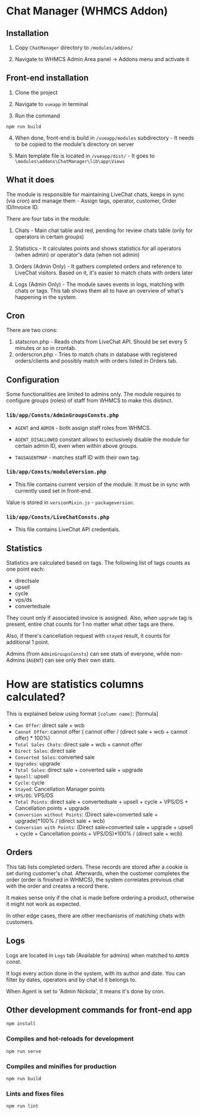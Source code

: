 # Chat Manager (WHMCS Addon)

## Installation

1. Copy `ChatManager` directory to `/modules/addons/` 

2. Navigate to WHMCS Admin Area panel -> Addons menu and activate it

## Front-end installation

1. Clone the project

2. Navigate to `vueapp` in terminal

3. Run the command
```
npm run build
```

4. When done, front-end is build in `/vueapp/modules` subdirectory -  It needs to be copied to the module's directory on server

5. Main template file is located in `/vueapp/dist/` - It goes to `\modules\addons\ChatManager\lib\app\Views`

## What it does

The module is responsible for maintaining LiveChat chats, keeps in sync (via cron) and manage them - Assign tags, operator, customer, Order ID/Invoice ID.

There are four tabs in the module:

1. Chats - Main chat table and red, pending for review chats table (only for operators in certain groups)

2. Statistics - It calculates points and shows statistics for all operators (when admin) or operator's data (when not admin)

3. Orders (Admin Only) - It gathers completed orders and reference to LiveChat visitors. Based on it, it's easier to match chats with orders later

4. Logs (Admin Only) - The module saves events in logs, matching with chats or tags. This tab shows them all to have an overview of what's happening in the system.

## Cron

There are two crons: 

1. statscron.php - Reads chats from LiveChat API. Should be set every 5 minutes or so in crontab.
2. orderscron.php - Tries to match chats in database with registered orders/clients and possibly match with orders listed in Orders tab.

## Configuration

Some functionalities are limited to admins only. The module requires to configure groups (roles) of staff from WHMCS to make this distinct.


### `lib/app/Consts/AdminGroupsConsts.php` 

- `AGENT` and `ADMIN` - both assign staff roles from WHMCS. 

- `AGENT_DISALLOWED` constant allows to exclusively disable the module for certain admin ID, even when within above groups.

- `TAGSAGENTMAP` - matches staff ID with their own tag.


### `lib/app/Consts/moduleVersion.php` 

- This file contains current version of the module. It must be in sync with currently used set in front-end. 

Value is stored in `versionMixin.js` - `packageversion`.

### `lib/app/Consts/LiveChatConsts.php` 

- This file contains LiveChat API credentials.


## Statistics

Statistics are calculated based on tags. The following list of tags counts as one point each:

- directsale
- upsell
- cycle
- vps/ds
- convertedsale

They count only if associated invoice is assigned. Also, when `upgrade` tag is present, entire chat counts for 1 no matter what other tags are there.

Also, if there's cancellation request with `stayed` result, it counts for additional 1 point.

Admins (from `AdminGroupsConsts`) can see stats of everyone, while non-Admins (`AGENT`) can see only their own stats.

# How are statistics columns calculated?

This is explained below using format `[column name]`: [formula]

- `Can Offer`: direct sale + wcb
- `Cannot Offer`: cannot offer ( cannot offer / (direct sale + wcb + cannot offer) * 100%)
- `Total Sales Chats`: direct sale + wcb + cannot offer
- `Direct Sales`: direct sale
- `Converted Sales`: converted sale
- `Upgrades`: upgrade
- `Total Sales`: direct sale + converted sale + upgrade
- `Upsell`: upsell
- `Cycle`: cycle
- `Stayed`: Cancellation Manager points
- `VPS/DS`: VPS/DS
- `Total Points`: direct sale + convertedsale + upsell + cycle + VPS/DS + Cancellation points + upgrade
- `Conversion without Points`: (Direct sale+converted sale + upgrade)*100% / (direct sale + wcb)
- `Conversion with Points`: (Direct sale+converted sale + upgrade + upsell + cycle + Cancellation points + VPS/DS)*100% / (direct sale + wcb)

## Orders

This tab lists completed orders. These records are stored after a cookie is set during customer's chat. Afterwards, when the customer completes the order (order is finished in WHMCS), the system correlates previous chat with the order and creates a record there.

It makes sense only if the chat is made before ordering a product, otherwise it might not work as expected.

In other edge cases, there are other mechanisms of matching chats with customers.

## Logs

Logs are located in `Logs` tab (Available for admins) when matched to `ADMIN` const.

It logs every action done in the system, with its author and date. You can filter by dates, operators and by chat id it belongs to.

When Agent is set to 'Admin Nickola', it means it's done by cron.
 
## Other development commands for front-end app

```
npm install
```

### Compiles and hot-reloads for development
```
npm run serve
```

### Compiles and minifies for production
```
npm run build
```

### Lints and fixes files
```
npm run lint
```

